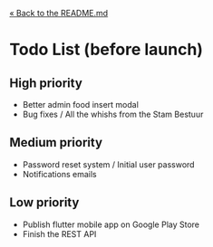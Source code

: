 [&laquo; Back to the README.md](../README.md)

# Todo List (before launch)

## High priority
- Better admin food insert modal
- Bug fixes / All the whishs from the Stam Bestuur

## Medium priority
- Password reset system / Initial user password
- Notifications emails

## Low priority
- Publish flutter mobile app on Google Play Store
- Finish the REST API
